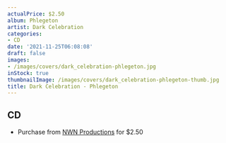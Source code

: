 ```yaml
---
actualPrice: $2.50
album: Phlegeton
artist: Dark Celebration
categories:
- CD
date: '2021-11-25T06:08:08'
draft: false
images:
- /images/covers/dark_celebration-phlegeton.jpg
inStock: true
thumbnailImage: /images/covers/dark_celebration-phlegeton-thumb.jpg
title: Dark Celebration - Phlegeton
---
```


## CD
* Purchase from [NWN Productions](http://shop.nwnprod.com/index.php?route=product/product&path=93&product_id=902&sort=pd.name&order=ASC) for $2.50
